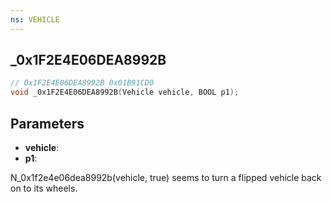 ```yaml
---
ns: VEHICLE
---
```

## _0x1F2E4E06DEA8992B

```c
// 0x1F2E4E06DEA8992B 0x01B91CD0
void _0x1F2E4E06DEA8992B(Vehicle vehicle, BOOL p1);
```


## Parameters
* **vehicle**: 
* **p1**: 

N_0x1f2e4e06dea8992b(vehicle, true) seems to turn a flipped vehicle back on to its wheels.
